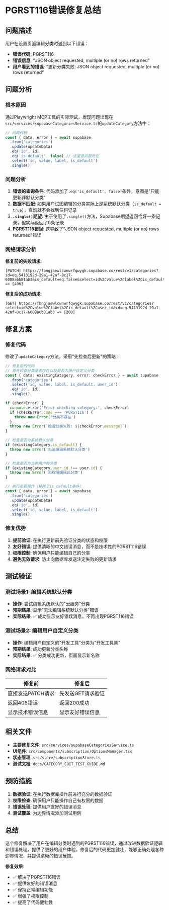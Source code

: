 # PGRST116错误修复总结

## 问题描述

用户在设置页面编辑分类时遇到以下错误：
- **错误代码**: PGRST116
- **错误信息**: "JSON object requested, multiple (or no) rows returned"
- **用户看到的错误**: "更新分类失败: JSON object requested, multiple (or no) rows returned"

## 问题分析

### 根本原因
通过Playwright MCP工具的实际测试，发现问题出现在`src/services/supabaseCategoriesService.ts`的`updateCategory`方法中：

```typescript
// 问题代码
const { data, error } = await supabase
  .from('categories')
  .update(updateData)
  .eq('id', id)
  .eq('is_default', false) // 这里是问题所在
  .select('id, value, label, is_default')
  .single()
```

### 问题分析
1. **错误的查询条件**: 代码添加了`.eq('is_default', false)`条件，意图是"只能更新非默认分类"
2. **数据不匹配**: 如果用户试图编辑的分类实际上是系统默认分类（`is_default = true`），查询就不会找到任何记录
3. **`.single()`期望**: 由于使用了`.single()`方法，Supabase期望返回恰好一条记录，但实际返回了0条记录
4. **PGRST116错误**: 这导致了"JSON object requested, multiple (or no) rows returned"错误

### 网络请求分析
**修复前的失败请求**:
```
[PATCH] https://fbngjaewlcwnwrfqwygk.supabase.co/rest/v1/categories?id=eq.5413192d-29a1-42af-8c17-6088a6b81ab3&is_default=eq.false&select=id%2Cvalue%2Clabel%2Cis_default => [406]
```

**修复后的成功请求**:
```
[GET] https://fbngjaewlcwnwrfqwygk.supabase.co/rest/v1/categories?select=id%2Cvalue%2Clabel%2Cis_default%2Cuser_id&id=eq.5413192d-29a1-42af-8c17-6088a6b81ab3 => [200]
```

## 修复方案

### 修复代码
修改了`updateCategory`方法，采用"先检查后更新"的策略：

```typescript
// 修复后的代码
// 首先检查分类是否存在以及是否为用户自定义分类
const { data: existingCategory, error: checkError } = await supabase
  .from('categories')
  .select('id, value, label, is_default, user_id')
  .eq('id', id)
  .single()

if (checkError) {
  console.error('Error checking category:', checkError)
  if (checkError.code === 'PGRST116') {
    throw new Error('分类不存在')
  }
  throw new Error(`检查分类失败: ${checkError.message}`)
}

// 检查是否为系统默认分类
if (existingCategory.is_default) {
  throw new Error('无法编辑系统默认分类')
}

// 检查是否为当前用户的分类
if (existingCategory.user_id !== user.id) {
  throw new Error('无权限编辑此分类')
}

// 执行更新操作（移除了is_default条件）
const { data, error } = await supabase
  .from('categories')
  .update(updateData)
  .eq('id', id)
  .select('id, value, label, is_default')
  .single()
```

### 修复优势
1. **提前验证**: 在执行更新前先验证分类的状态和权限
2. **友好错误**: 提供清晰的中文错误消息，而不是技术性的PGRST116错误
3. **权限控制**: 确保用户只能编辑自己的分类
4. **避免无效请求**: 防止向数据库发送注定失败的更新请求

## 测试验证

### 测试场景1: 编辑系统默认分类
- **操作**: 尝试编辑系统默认的"云服务"分类
- **预期结果**: 显示"无法编辑系统默认分类"错误
- **实际结果**: ✅ 成功显示友好错误消息，不再出现PGRST116错误

### 测试场景2: 编辑用户自定义分类
- **操作**: 编辑用户自定义的"开发工具"分类为"开发工具集"
- **预期结果**: 成功更新分类名称
- **实际结果**: ✅ 分类成功更新，页面显示新名称

### 网络请求对比
| 修复前 | 修复后 |
|--------|--------|
| 直接发送PATCH请求 | 先发送GET请求验证 |
| 返回406错误 | 返回200成功 |
| 显示技术错误信息 | 显示友好错误信息 |

## 相关文件

- **主要修复文件**: `src/services/supabaseCategoriesService.ts`
- **UI组件**: `src/components/subscription/OptionsManager.tsx`
- **状态管理**: `src/store/subscriptionStore.ts`
- **测试文档**: `docs/CATEGORY_EDIT_TEST_GUIDE.md`

## 预防措施

1. **数据验证**: 在执行数据库操作前进行充分的数据验证
2. **权限检查**: 确保用户只能操作自己有权限的数据
3. **错误处理**: 提供用户友好的错误消息
4. **测试覆盖**: 为边界情况添加测试用例

## 总结

这个修复解决了用户在编辑分类时遇到的PGRST116错误，通过改进数据验证逻辑和错误处理，提供了更好的用户体验。修复后的代码更加健壮，能够正确处理各种边界情况，并提供清晰的错误反馈。

**修复效果**:
- ✅ 解决了PGRST116错误
- ✅ 提供友好的错误消息
- ✅ 保持正常编辑功能
- ✅ 增强了权限控制
- ✅ 提高了代码健壮性